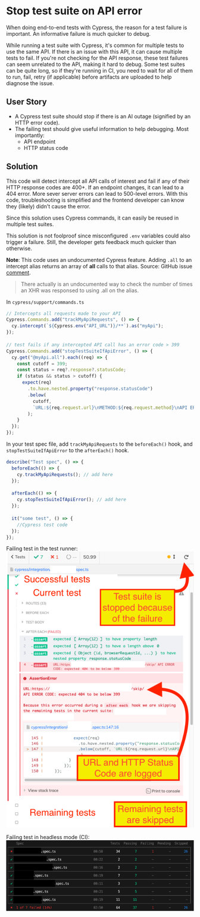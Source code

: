 # Stop test suite on API error

When doing end-to-end tests with Cypress, the reason for a test failure is important. An informative failure is much quicker to debug.

While running a test suite with Cypress, it's common for multiple tests to use the same API. If there is an issue with this API, it can cause multiple tests to fail. If you're not checking for the API response, these test failures can seem unrelated to the API, making it hard to debug. Some test suites can be quite long, so if they're running in CI, you need to wait for all of them to run, fail, retry (if applicable) before artifacts are uploaded to help diagnose the issue.

## User Story

- A Cypress test suite should stop if there is an AI outage (signified by an HTTP error code).
- The failing test should give useful information to help debugging. Most importantly:
  - API endpoint
  - HTTP status code

## Solution

This code will detect intercept all API calls of interest and fail if any of their HTTP response codes are 400+. If an endpoint changes, it can lead to a 404 error. More sever server errors can lead to 500-level errors. With this code, troubleshooting is simplified and the frontend developer can know they (likely) didn't cause the error.

Since this solution uses Cypress commands, it can easily be reused in multiple test suites.

This solution is not foolproof since misconfigured `.env` variables could also trigger a failure. Still, the developer gets feedback much quicker than otherwise.

**Note**: This code uses an undocumented Cypress feature. Adding `.all` to an intercept alias returns an array of **all** calls to that alias. Source: GitHub issue [comment](https://github.com/cypress-io/cypress/issues/477#:~:text=There%20actually%20is%20an%20undocumented%20way%20to%20check%20the%20number%20of%20times%20an%20XHR%20was%20responsed%20to%20using%20.all%20on%20the%20alias.).

> There actually is an undocumented way to check the number of times an XHR was responsed to using .all on the alias.

In `cypress/support/commands.ts`

```js
// Intercepts all requests made to your API
Cypress.Commands.add("trackMyApiRequests", () => {
  cy.intercept(`${Cypress.env("API_URL")}/**`).as("myApi");
});

// test fails if any intercepted API call has an error code > 399
Cypress.Commands.add("stopTestSuiteIfApiError", () => {
  cy.get("@myApi.all").each((req) => {
    const cutoff = 399;
    const status = req?.response?.statusCode;
    if (status && status > cutoff) {
      expect(req)
        .to.have.nested.property("response.statusCode")
        .below(
          cutoff,
          `URL:${req.request.url}\nMETHOD:${req.request.method}\nAPI ERROR CODE`
        );
    }
  });
});
```

In your test spec file, add `trackMyApiRequests` to the `beforeEach()` hook, and `stopTestSuiteIfApiError` to the `afterEach()` hook.

```js
describe("Test spec", () => {
  beforeEach(() => {
    cy.trackMyApiRequests(); // add here
  });

  afterEach(() => {
    cy.stopTestSuiteIfApiError(); // add here
  });

  it("some test", () => {
    //Cypress test code
  });
});
```

Failing test in the test runner:
![image](https://github.com/drecali/til/blob/main/cypress/tests-runner.png)

Failing test in headless mode (CI):
![image](https://github.com/drecali/til/blob/main/cypress/tests-ci.png)
